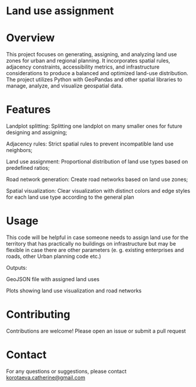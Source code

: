 # Land use assignment
# Overview
This project focuses on generating, assigning, and analyzing land use zones for urban and regional planning. It incorporates spatial rules, adjacency constraints, accessibility metrics, and infrastructure considerations to produce a balanced and optimized land-use distribution.
The project utilizes Python with GeoPandas and other spatial libraries to manage, analyze, and visualize geospatial data.

# Features
Landplot splitting: Splitting one landplot on many smaller ones for future designing and assigning;

Adjacency rules: Strict spatial rules to prevent incompatible land use neighbors;

Land use assignment: Proportional distribution of land use types based on predefined ratios;

Road network generation: Create road networks based on land use zones;

Spatial visualization: Clear visualization with distinct colors and edge styles for each land use type according to the general plan

# Usage
This code will be helpful in case someone needs to assign land use for the territory that has practically no buildings on infrastructure but may be flexible in case there are other parameters (e. g. existing enterprises and roads, other Urban planning code etc.)

Outputs:

GeoJSON file with assigned land uses

Plots showing land use visualization and road networks

# Contributing
Contributions are welcome! Please open an issue or submit a pull request

# Contact
For any questions or suggestions, please contact korotaeva.catherine@gmail.com
